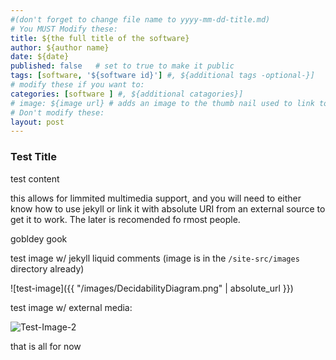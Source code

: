 ```yaml
---
#(don't forget to change file name to yyyy-mm-dd-title.md)
# You MUST Modify these:
title: ${the full title of the software}
author: ${author name}
date: ${date}
published: false   # set to true to make it public
tags: [software, '${software id}'] #, ${additional tags -optional-}]
# modify these if you want to:
categories: [software ] #, ${additional catagories}]
# image: ${image url} # adds an image to the thumb nail used to link to this post. 
# Don't modify these:
layout: post
---
```


### Test Title

test content

this allows for limmited multimedia support, and you will need to either know how to use jekyll or link it with absolute URI from an external source to get it to work.
The later is recomended fo rmost people. 

gobldey gook

test image w/ jekyll liquid comments (image is in the `/site-src/images` directory already)

![test-image]({{ "/images/DecidabilityDiagram.png" | absolute_url }})


test image w/ external media:

![Test-Image-2](https://encrypted-tbn0.gstatic.com/images?q=tbn:ANd9GcSXqq3j05ykEU69GBIwyuuuiFhePdmiIIk3zMJ6gfim7Sv3yaJ0v86GjGf4_W9P-BqgHjA&usqp=CAU)


that is all for now

